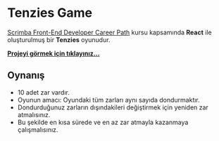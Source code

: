 # Tenzies Game
[Scrimba Front-End Developer Career Path](https://scrimba.com/learn/frontend) kursu kapsamında **React** ile oluşturulmuş bir **Tenzies** oyunudur.

**[Projeyi görmek için tıklayınız...](https://furkanbelikirik-tenzies-game.netlify.app)**

## Oynanış

- 10 adet zar vardır.
- Oyunun amacı: Oyundaki tüm zarları aynı sayıda dondurmaktır.
- Dondurduğunuz zarların dışındakileri değiştirmek için yeniden zar atmalısınız.
- Bu şekilde en kısa sürede ve en az zar atmayla kazanmaya çalışmalısınız.